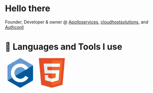 # Hello there 

Founder, Developer & owner @ <a href="https://apolloservices.xyz">Apolloservices</a>, <a href="https://cloudhostsolutions.co">cloudhostsolutions</a>, and <a href="https://authcord.xyz">Authcord</a>


# 🧰 Languages and Tools I use
<img src="https://github.com/devicons/devicon/blob/master/icons/c/c-original.svg" width="100"/>
<img src="https://github.com/devicons/devicon/blob/v2.15.1/icons/html5/html5-original.svg" width="100"/>

